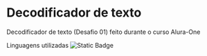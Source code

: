 # Decodificador de texto
Decodificador de texto (Desafio 01) feito durante o curso Alura-One

Linguagens utilizadas <img alt="Static Badge" src="https://img.shields.io/badge/javascript-html-css">
